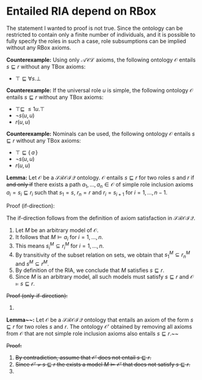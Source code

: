 # Entailed RIA depend on RBox

The statement I wanted to proof is not true. Since the ontology can be restricted to contain only a finite number of individuals, and it is possible to fully specify the roles in such a case, role subsumptions can be implied without any RBox axioms.

**Counterexample:** Using only $\mathcal{ACL}$ axioms, the following ontology $\mathcal{O}$ entails $s \sqsubseteq r$ without any TBox axioms:

- $\top \sqsubseteq \forall s . \bot$

**Counterexample:** If the universal role $u$ is simple, the following ontology $\mathcal{O}$ entails $s \sqsubseteq r$ without any TBox axioms:

- $\top \sqsubseteq \; \leq 1 u.\top$
- $\lnot s (u, u)$
- $r(u, u)$

**Counterexample:** Nominals can be used, the following ontology $\mathcal{O}$ entails $s \sqsubseteq r$ without any TBox axioms:

- $\top \sqsubseteq \{ \, a \, \}$
- $\lnot s (u, u)$
- $r(u, u)$

**Lemma:** Let $\mathcal{O}$ be a $\mathcal{SROIQ}$ ontology. $\mathcal{O}$ entails $s \sqsubseteq r$ for two roles $s$ and $r$ if ~~and only if~~ there exists a path $a_1, \dots, a_n \in \mathcal{O}$ of simple role inclusion axioms $a_i = s_i \sqsubseteq r_i$ such that $s_1 = s$, $r_n = r$ and $r_i = s_{i + 1}$ for $i = 1, \dots, n - 1$.

Proof (if-direction):

The if-direction follows from the definition of axiom satisfaction in $\mathcal{SROIQ}$.

1. Let $M$ be an arbitrary model of $\mathcal{O}$.
2. It follows that $M \vDash a_i$ for $i = 1, \dots, n$.
3. This means $s_i^M \subseteq r_i^M$ for $i = 1, \dots, n$.
4. By transitivity of the subset relation on sets, we obtain that $s_1^M \subseteq r_n^M$ and $s^M \subseteq r^M$.
5. By definition of the RIA, we conclude that $M$ satisfies $s \sqsubseteq r$.
6. Since $M$ is an arbitrary model, all such models must satisfy $s \sqsubseteq r$ and $\mathcal{O} \vDash s \sqsubseteq r$.

~~Proof (only-if-direction):~~

1. 

**Lemma~~:** Let $\mathcal{O}$ be a $\mathcal{SROIQ}$ ontology that entails an axiom of the form $s \sqsubseteq r$ for two roles $s$ and $r$. The ontology $\mathcal{O}’$ obtained by removing all axioms from $\mathcal{O}$ that are not simple role inclusion axioms also entails $s \sqsubseteq r$.~~

~~Proof:~~

1. ~~By contradiction, assume that $\mathcal{O}’$ does not entail $s \sqsubseteq r$.~~
2. ~~Since $\mathcal{O}’ \not\vDash s \sqsubseteq r$ the exists a model $M \vDash \mathcal{O}'$ that does not satisfy $s \sqsubseteq r$.~~
3.